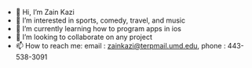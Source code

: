 - 👋 Hi, I’m Zain Kazi
- 👀 I’m interested in sports, comedy, travel, and music
- 🌱 I’m currently learning how to program apps in ios
- 💞️ I’m looking to collaborate on any project
- 📫 How to reach me: email : zainkazi@terpmail.umd.edu, phone : 443-538-3091


